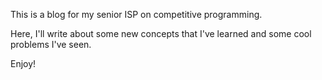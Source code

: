 This is a blog for my senior ISP on competitive programming.

Here, I'll write about some new concepts that I've learned and some cool problems I've seen.

Enjoy!
